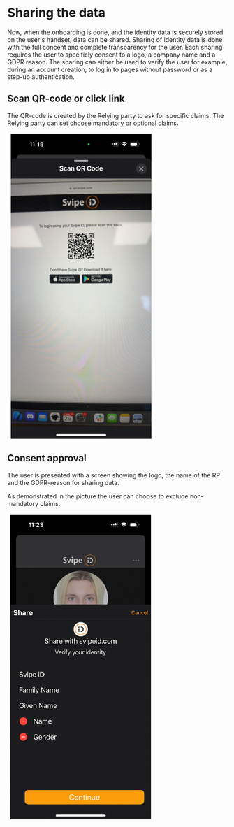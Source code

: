 # Sharing the data
Now, when the onboarding is done, and the identity data is securely stored on the user's handset, data can be shared. Sharing of identity data is done with the full concent and complete transparency for the user. Each sharing requires the user to specificly consent to a logo, a company name and a GDPR reason. The sharing can either be used to verify the user for example, during an account creation, to log in to pages without password or as a step-up authentication.

## Scan QR-code or click link
The QR-code is created by the Relying party to ask for specific claims. The Relying party can set choose mandatory or optional claims.

![scan](./images/onboarding/scanQR.jpeg)

## Consent approval

The user is presented with a screen showing the logo, the name of the RP and the GDPR-reason for sharing data.

As demonstrated in the picture the user can choose to exclude non-mandatory claims.

![consent](./images/onboarding/concent.webp)

<!--
## Audit logs

Each approval is in fact an electronically signed proof stored in the Svipe backend and made availalbe to RP via API's
-->